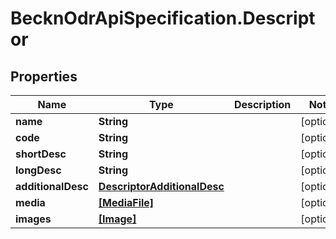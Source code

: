 # BecknOdrApiSpecification.Descriptor

## Properties

Name | Type | Description | Notes
------------ | ------------- | ------------- | -------------
**name** | **String** |  | [optional] 
**code** | **String** |  | [optional] 
**shortDesc** | **String** |  | [optional] 
**longDesc** | **String** |  | [optional] 
**additionalDesc** | [**DescriptorAdditionalDesc**](DescriptorAdditionalDesc.md) |  | [optional] 
**media** | [**[MediaFile]**](MediaFile.md) |  | [optional] 
**images** | [**[Image]**](Image.md) |  | [optional] 


